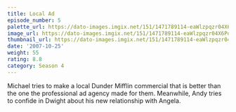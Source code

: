 ```yaml
---
title: Local Ad
episode_number: 5
palette_url: https://dato-images.imgix.net/151/1471789114-eaWlzpqzr04X6PqCsRr5CYDUEnM.jpg?ixlib=rb-1.1.0&ch=DPR%2CWidth&auto=enhance&palette=json
image_url: https://dato-images.imgix.net/151/1471789114-eaWlzpqzr04X6PqCsRr5CYDUEnM.jpg?ixlib=rb-1.1.0&ch=DPR%2CWidth&auto=compress%2Cformat&w=500
thumbnail_url: https://dato-images.imgix.net/151/1471789114-eaWlzpqzr04X6PqCsRr5CYDUEnM.jpg?ixlib=rb-1.1.0&ch=DPR%2CWidth&auto=enhance&w=500&h=280&fit=crop&fm=jpg
date: '2007-10-25'
weight: 55
rating: 8.8
category: Season 4
---
```


Michael tries to make a local Dunder Mifflin commercial that is better than the one the professional ad agency made for them. Meanwhile, Andy tries to confide in Dwight about his new relationship with Angela.